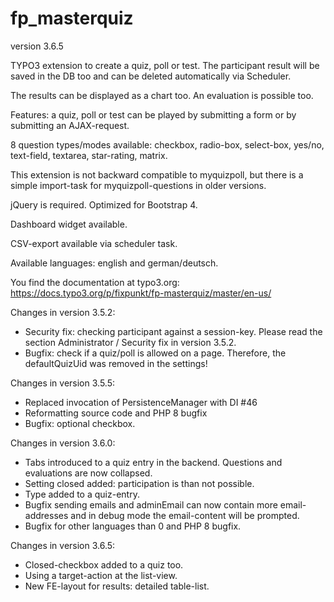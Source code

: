 # fp_masterquiz

version 3.6.5

TYPO3 extension to create a quiz, poll or test. The participant result will be saved in the DB too and can be deleted automatically via Scheduler.

The results can be displayed as a chart too. An evaluation is possible too.

Features: a quiz, poll or test can be played by submitting a form or by submitting an AJAX-request.

8 question types/modes available: checkbox, radio-box, select-box, yes/no, text-field, textarea, star-rating, matrix.

This extension is not backward compatible to myquizpoll, but there is a simple import-task for myquizpoll-questions in older versions.

jQuery is required. Optimized for Bootstrap 4.

Dashboard widget available.

CSV-export available via scheduler task.

Available languages: english and german/deutsch.

You find the documentation at typo3.org: https://docs.typo3.org/p/fixpunkt/fp-masterquiz/master/en-us/


Changes in version 3.5.2:
- Security fix: checking participant against a session-key. Please read the section Administrator / Security fix in version 3.5.2.
- Bugfix: check if a quiz/poll is allowed on a page. Therefore, the defaultQuizUid was removed in the settings!

Changes in version 3.5.5:
- Replaced invocation of PersistenceManager with DI #46
- Reformatting source code and PHP 8 bugfix
- Bugfix: optional checkbox.

Changes in version 3.6.0:
- Tabs introduced to a quiz entry in the backend. Questions and evaluations are now collapsed.
- Setting closed added: participation is than not possible.
- Type added to a quiz-entry.
- Bugfix sending emails and adminEmail can now contain more email-addresses and in debug mode the email-content will be prompted.
- Bugfix for other languages than 0 and PHP 8 bugfix.

Changes in version 3.6.5:
- Closed-checkbox added to a quiz too.
- Using a target-action at the list-view.
- New FE-layout for results: detailed table-list.

